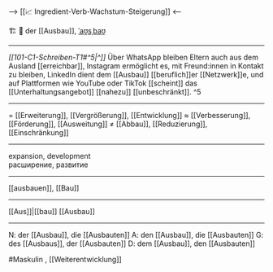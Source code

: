 --> [[📈 Ingredient-Verb-Wachstum-Steigerung]] <--

🏗️ 🔵 der [[Ausbau]], [ˈaʊ̯sˌbaʊ̯](https://youglish.com/pronounce/Ausbau/german)

---
*[[101-C1-Schreiben-T1#^5|^]]* Über WhatsApp bleiben Eltern auch aus dem Ausland [[erreichbar]], Instagram ermöglicht es, mit Freund:innen in Kontakt zu bleiben, LinkedIn dient dem [[Ausbau]] [[beruflich]]er [[Netzwerk]]e, und auf Plattformen wie YouTube oder TikTok [[scheint]] das [[Unterhaltungsangebot]] [[nahezu]] [[unbeschränkt]]. ^5

---
= [[Erweiterung]], [[Vergrößerung]], [[Entwicklung]]
≈ [[Verbesserung]], [[Förderung]], [[Ausweitung]]
≠ [[Abbau]], [[Reduzierung]], [[Einschränkung]]

---
expansion, development  
расширение, развитие

---
[[ausbauen]], [[Bau]]

---
[[Aus]]|[[bau]]
[[Ausbau]]


---
N: der [[Ausbau]], die [[Ausbauten]]
A: den [[Ausbau]], die [[Ausbauten]]
G: des [[Ausbaus]], der [[Ausbauten]]
D: dem [[Ausbau]], den [[Ausbauten]]


#Maskulin , [[Weiterentwicklung]]